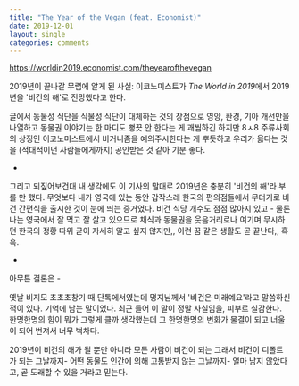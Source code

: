 ```yaml
---
title: "The Year of the Vegan (feat. Economist)"
date: 2019-12-01
layout: single
categories: comments
---
```



<https://worldin2019.economist.com/theyearofthevegan>

2019년이 끝나갈 무렵에 알게 된 사실: 이코노미스트가 <i>The World in 2019</i>에서 2019년을 '비건의 해'로 전망했다고 한다.  

  

글에서 동물성 식단을 식물성 식단이 대체하는 것의 장점으로 영양, 환경, 기아 개선만을 나열하고 동물권 이야기는 한 마디도 뻥끗 안 한다는 게 괘씸하긴 하지만 8ㅅ8 주류사회의 상징인 이코노미스트에서 비거니즘을 예의주시한다는 게 뿌듯하고 우리가 옳다는 것을 (적대적이던 사람들에게까지) 공인받은 것 같아 기분 좋다.  

-
  
그리고 되짚어보건대 내 생각에도 이 기사의 말대로 2019년은 충분히 '비건의 해'라 부를 만 했다. 무엇보다 내가 영국에 있는 동안 갑작스레 한국의 편의점들에서 무더기로 비건 간편식을 출시한 것이 눈에 띄는 증거였다. 비건 식당 개수도 점점 많아지 있고 - 물론 나는 영국에서 잘 먹고 잘 살고 있으므로 채식과 동물권을 웃음거리로나 여기며 무시하던 한국의 정황 따위 굳이 자세히 알고 싶지 않지만,, 이런 꿈 같은 생활도 곧 끝난다,, 흑흑.   

-

아무튼 결론은 -  


옛날 비지모 초초초창기 때 단톡에서였는데 명지님께서 '비건은 미래예요'라고 말씀하신 적이 있다. 기억에 남는 말이었다. 최근 들어 이 말이 정말 사실임을, 피부로 실감한다. 한명한명의 힘이 뭐가 그렇게 클까 생각했는데 그 한명한명의 변화가 물결이 되고 너울이 되어 번져서 너무 벅차다.  


2019년이 비건의 해가 될 뿐만 아니라 모든 사람이 비건이 되는 그래서 비건이 디폴트가 되는 그날까지- 어떤 동물도 인간에 의해 고통받지 않는 그날까지- 얼마 남지 않았다고, 곧 도래할 수 있을 거라고 믿는다.

﻿
